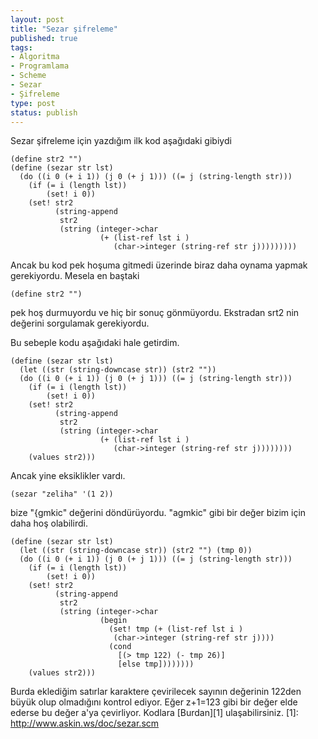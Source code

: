 ```yaml
---
layout: post
title: "Sezar şifreleme"
published: true
tags:
- Algoritma
- Programlama
- Scheme
- Sezar
- Şifreleme
type: post
status: publish
---
```

Sezar şifreleme için yazdığım ilk kod aşağıdaki gibiydi

    (define str2 "")
    (define (sezar str lst)
      (do ((i 0 (+ i 1)) (j 0 (+ j 1))) ((= j (string-length str)))
        (if (= i (length lst))
            (set! i 0))
        (set! str2
              (string-append
               str2
               (string (integer->char
                        (+ (list-ref lst i )
                           (char->integer (string-ref str j)))))))))

Ancak bu kod pek hoşuma gitmedi üzerinde biraz daha oynama yapmak gerekiyordu. Mesela en baştaki

    (define str2 "")

pek hoş durmuyordu ve hiç bir sonuç gönmüyordu. Ekstradan srt2 nin değerini sorgulamak gerekiyordu.

Bu sebeple kodu aşağıdaki hale getirdim.

    (define (sezar str lst)
      (let ((str (string-downcase str)) (str2 ""))
      (do ((i 0 (+ i 1)) (j 0 (+ j 1))) ((= j (string-length str)))
        (if (= i (length lst))
            (set! i 0))
        (set! str2
              (string-append
               str2
               (string (integer->char
                        (+ (list-ref lst i )
                           (char->integer (string-ref str j))))))))
        (values str2)))


Ancak yine eksiklikler vardı.

    (sezar "zeliha" '(1 2))

bize "{gmkic" değerini döndürüyordu. "agmkic" gibi bir değer bizim için daha hoş olabilirdi.

    (define (sezar str lst)
      (let ((str (string-downcase str)) (str2 "") (tmp 0))
      (do ((i 0 (+ i 1)) (j 0 (+ j 1))) ((= j (string-length str)))
        (if (= i (length lst))
            (set! i 0))
        (set! str2
              (string-append
               str2
               (string (integer->char
                        (begin
                          (set! tmp (+ (list-ref lst i )
                           (char->integer (string-ref str j))))
                          (cond
                            [(> tmp 122) (- tmp 26)]
                            [else tmp])))))))
        (values str2)))

Burda eklediğim satırlar karaktere çevirilecek sayının değerinin 122den büyük olup olmadığını kontrol ediyor. Eğer z+1=123 gibi bir değer elde ederse bu değer a'ya çevirliyor.
Kodlara [Burdan][1] ulaşabilirsiniz.
[1]: http://www.askin.ws/doc/sezar.scm
